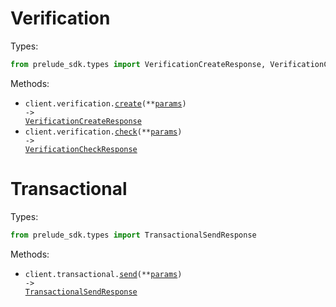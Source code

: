 # Verification

Types:

```python
from prelude_sdk.types import VerificationCreateResponse, VerificationCheckResponse
```

Methods:

- <code title="post /v2/verification">client.verification.<a href="./src/prelude_sdk/resources/verification.py">create</a>(\*\*<a href="src/prelude_sdk/types/verification_create_params.py">params</a>) -> <a href="./src/prelude_sdk/types/verification_create_response.py">VerificationCreateResponse</a></code>
- <code title="post /v2/verification/check">client.verification.<a href="./src/prelude_sdk/resources/verification.py">check</a>(\*\*<a href="src/prelude_sdk/types/verification_check_params.py">params</a>) -> <a href="./src/prelude_sdk/types/verification_check_response.py">VerificationCheckResponse</a></code>

# Transactional

Types:

```python
from prelude_sdk.types import TransactionalSendResponse
```

Methods:

- <code title="post /v2/transactional">client.transactional.<a href="./src/prelude_sdk/resources/transactional.py">send</a>(\*\*<a href="src/prelude_sdk/types/transactional_send_params.py">params</a>) -> <a href="./src/prelude_sdk/types/transactional_send_response.py">TransactionalSendResponse</a></code>
